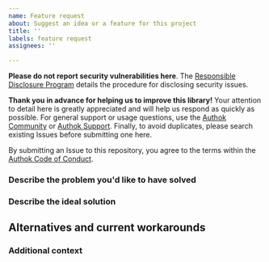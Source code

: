 ```yaml
---
name: Feature request
about: Suggest an idea or a feature for this project
title: ''
labels: feature request
assignees: ''

---
```


**Please do not report security vulnerabilities here**. 
The [Responsible Disclosure Program](https://authok.com/whitehat) details the procedure for disclosing security issues.

**Thank you in advance for helping us to improve this library!** 
Your attention to detail here is greatly appreciated and will help us respond as quickly as possible. 
For general support or usage questions, use the [Authok Community](https://community.authok.com/) or
[Authok Support](https://support.authok.com/). 
Finally, to avoid duplicates, please search existing Issues before submitting one here.

By submitting an Issue to this repository, you agree to the terms within the 
[Authok Code of Conduct](https://github.com/authok/open-source-template/blob/master/CODE-OF-CONDUCT.md).

### Describe the problem you'd like to have solved

<!---
A clear and concise description of what the problem is. Ex. I'm always frustrated when [...]
-->

### Describe the ideal solution

<!---
A clear and concise description of what you want to happen.
--->

## Alternatives and current workarounds

<!---
A clear and concise description of any alternatives you've considered or any work-arounds that are currently in place.
-->

### Additional context

<!---
Add any other context or screenshots about the feature request here.
-->
